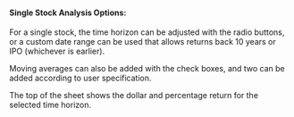 #### Single Stock Analysis Options:

For a single stock, the time horizon can be adjusted with the radio buttons, or a custom date range can be used that allows returns back 10 years or IPO (whichever is earlier).

Moving averages can also be added with the check boxes, and two can be added according to user specification.

The top of the sheet shows the dollar and percentage return for the selected time horizon.